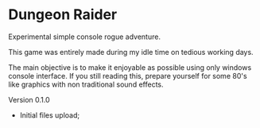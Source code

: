 # Dungeon Raider
Experimental simple console rogue adventure.

This game was entirely made during my idle time on tedious working days.

The main objective is to make it enjoyable as possible using only windows console interface. If you still reading this, prepare yourself for some 80's like graphics with non traditional sound effects.

Version 0.1.0

- Initial files upload;